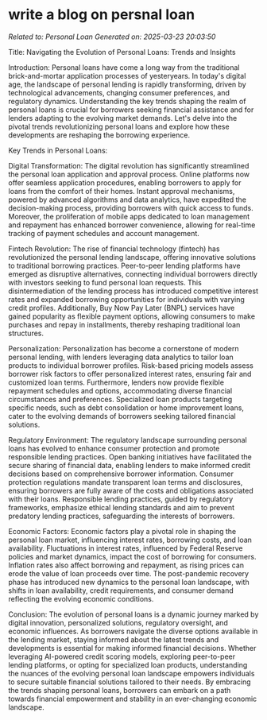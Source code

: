 # write a blog on persnal loan

*Related to: Personal Loan*
*Generated on: 2025-03-23 20:03:50*

Title: Navigating the Evolution of Personal Loans: Trends and Insights

Introduction:
Personal loans have come a long way from the traditional brick-and-mortar application processes of yesteryears. In today's digital age, the landscape of personal lending is rapidly transforming, driven by technological advancements, changing consumer preferences, and regulatory dynamics. Understanding the key trends shaping the realm of personal loans is crucial for borrowers seeking financial assistance and for lenders adapting to the evolving market demands. Let's delve into the pivotal trends revolutionizing personal loans and explore how these developments are reshaping the borrowing experience.

Key Trends in Personal Loans:

Digital Transformation:
The digital revolution has significantly streamlined the personal loan application and approval process. Online platforms now offer seamless application procedures, enabling borrowers to apply for loans from the comfort of their homes. Instant approval mechanisms, powered by advanced algorithms and data analytics, have expedited the decision-making process, providing borrowers with quick access to funds. Moreover, the proliferation of mobile apps dedicated to loan management and repayment has enhanced borrower convenience, allowing for real-time tracking of payment schedules and account management.

Fintech Revolution:
The rise of financial technology (fintech) has revolutionized the personal lending landscape, offering innovative solutions to traditional borrowing practices. Peer-to-peer lending platforms have emerged as disruptive alternatives, connecting individual borrowers directly with investors seeking to fund personal loan requests. This disintermediation of the lending process has introduced competitive interest rates and expanded borrowing opportunities for individuals with varying credit profiles. Additionally, Buy Now Pay Later (BNPL) services have gained popularity as flexible payment options, allowing consumers to make purchases and repay in installments, thereby reshaping traditional loan structures.

Personalization:
Personalization has become a cornerstone of modern personal lending, with lenders leveraging data analytics to tailor loan products to individual borrower profiles. Risk-based pricing models assess borrower risk factors to offer personalized interest rates, ensuring fair and customized loan terms. Furthermore, lenders now provide flexible repayment schedules and options, accommodating diverse financial circumstances and preferences. Specialized loan products targeting specific needs, such as debt consolidation or home improvement loans, cater to the evolving demands of borrowers seeking tailored financial solutions.

Regulatory Environment:
The regulatory landscape surrounding personal loans has evolved to enhance consumer protection and promote responsible lending practices. Open banking initiatives have facilitated the secure sharing of financial data, enabling lenders to make informed credit decisions based on comprehensive borrower information. Consumer protection regulations mandate transparent loan terms and disclosures, ensuring borrowers are fully aware of the costs and obligations associated with their loans. Responsible lending practices, guided by regulatory frameworks, emphasize ethical lending standards and aim to prevent predatory lending practices, safeguarding the interests of borrowers.

Economic Factors:
Economic factors play a pivotal role in shaping the personal loan market, influencing interest rates, borrowing costs, and loan availability. Fluctuations in interest rates, influenced by Federal Reserve policies and market dynamics, impact the cost of borrowing for consumers. Inflation rates also affect borrowing and repayment, as rising prices can erode the value of loan proceeds over time. The post-pandemic recovery phase has introduced new dynamics to the personal loan landscape, with shifts in loan availability, credit requirements, and consumer demand reflecting the evolving economic conditions.

Conclusion:
The evolution of personal loans is a dynamic journey marked by digital innovation, personalized solutions, regulatory oversight, and economic influences. As borrowers navigate the diverse options available in the lending market, staying informed about the latest trends and developments is essential for making informed financial decisions. Whether leveraging AI-powered credit scoring models, exploring peer-to-peer lending platforms, or opting for specialized loan products, understanding the nuances of the evolving personal loan landscape empowers individuals to secure suitable financial solutions tailored to their needs. By embracing the trends shaping personal loans, borrowers can embark on a path towards financial empowerment and stability in an ever-changing economic landscape.
